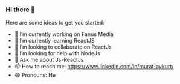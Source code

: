 ### Hi there 👋

<!--
**m-aykurt/m-aykurt** is a ✨ _special_ ✨ repository because its `README.md` (this file) appears on your GitHub profile.
-->
Here are some ideas to get you started:

- 🔭 I’m currently working on Fanus Media
- 🌱 I’m currently learning ReactJS
- 👯 I’m looking to collaborate on ReactJs
- 🤔 I’m looking for help with NodeJs
- 💬 Ask me about Js-ReactJs
- 📫 How to reach me: https://www.linkedin.com/in/murat-aykurt/
- 😄 Pronouns: He


